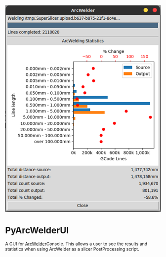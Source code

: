![screenshot](assets/screenshot.png)

# PyArcWelderUI

A GUI for [ArcWelder](https://github.com/FormerLurker/ArcWelderLib)Console. This allows a user to see the results and statistics when using ArcWelder as a slicer PostProcessing script.

